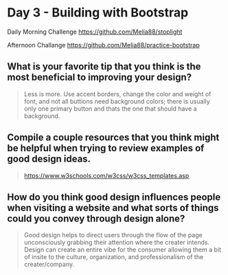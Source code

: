 # Day 3 - Building with Bootstrap
Daily Morning Challenge https://github.com/Melia88/stoplight 

Afternoon Challange https://github.com/Melia88/practice-bootstrap

## What is your favorite tip that you think is the most beneficial to improving your design?
>Less is more. Use accent borders, change the color and weight of font, and not all buttions need background colors; there is usually only one primary button and thats the one that should have a background.


## Compile a couple resources that you think might be helpful when trying to review examples of good design ideas.
> https://www.w3schools.com/w3css/w3css_templates.asp 


## How do you think good design influences people when visiting a website and what sorts of things could you convey through design alone?
>Good design helps to direct users through the flow of the page unconsciously grabbing their attention where the creater intends. Design can create an entire vibe for the consumer allowing them a bit of insite to the culture, organization, and professionalism of the creater/company. 